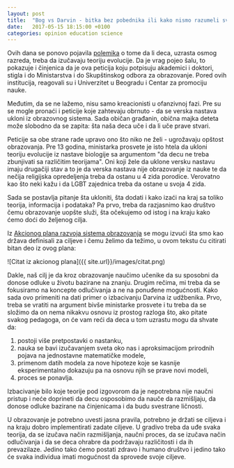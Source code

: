 ```yaml
---
layout: post
title:  "Bog vs Darvin - bitka bez pobednika ili kako nismo razumeli svrhu obrazovanja"
date:   2017-05-15 18:15:00 +0100
categories: opinion education science
---
```


Ovih dana se ponovo pojavila [polemika](http://rs.n1info.com/a246892/Vesti/Vesti/Posle-13-godina-Srbija-ponovo-muci-muku-s-Darvinom.html) o tome da li deca, uzrasta osmog razreda, treba da izučavaju teoriju evolucije. Da je vrag pojeo šalu, to pokazuje i činjenica da je ova peticija koju potpisuju akademici i doktori, stigla i do Ministarstva i do Skupštinskog odbora za obrazovanje. Pored ovih institucija, reagovali su i Univerzitet u Beogradu i Centar za promociju nauke. 

Međutim, da se ne lažemo, nisu samo kreacionisti u ofanzivnoj fazi. Pre su se mogle pronaći i peticije koje zahtevaju obrnuto - da se verska nastava ukloni iz obrazovnog sistema. Sada običan građanin, obična majka deteta može slobodno da se zapita: šta naša deca uče i da li uče prave stvari. 

Peticije sa obe strane rade upravo ono što niko ne želi - ugrožavaju opštost obrazovanja. Pre 13 godina, ministarka prosvete je isto 
htela da ukloni teoriju evolucije iz nastave biologije sa argumentom "da decu ne treba zbunjivati sa različitim teorijama". Oni koji žele da uklone versku nastavu imaju drugačiji stav a to je da verska nastava nije obrazovanje iz nauke te da nečija religijska opredeljenja
treba da ostanu u 4 zida porodice. Verovatno kao što neki kažu i da LGBT zajednica treba da ostane u svoja 4 zida. 

Sada se postavlja pitanje šta ukloniti, šta dodati i kako izaći na kraj sa toliko teorija, informacija i podataka? Pa prvo, treba da razjasnimo kao društvo čemu obrazovanje uopšte služi, šta očekujemo od istog i na kraju kako ćemo doći do željenog cilja. 

Iz [Akcionog plana razvoja sistema obrazovanja](http://www.mpn.gov.rs/wp-content/uploads/2015/08/Akcioni_plan.pdf) se mogu izvući šta smo kao država definisali za ciljeve i čemu želimo da težimo, u ovom tekstu ću citirati bitan deo iz ovog plana:

![Citat iz akcionog plana]({{ site.url}}/images/citat.png)

Dakle, naš cilj je da kroz obrazovanje naučimo učenike da su sposobni da donose odluke u životu bazirane na znanju. Drugim rečima, mi treba da se fokusiramo na koncepte odlučivanja a ne na ponuđene mogućnosti. Kako sada ovo primeniti na dati primer o izbacivanju Darvina iz udžbenika. Prvo, treba se vratiti na argument bivše ministarke prosvete i tu treba da se složimo da on nema nikakvu osnovu iz prostog razloga što, ako pitate svakog pedagoga, on će vam reći da deca u tom uzrastu mogu da shvate da:

1. postoji više pretpostavki o nastanku,
2. nauka se bavi izučavanjem sveta oko nas i aproksimacijom prirodnih pojava na jednostavne matematičke modele,
3. primenom datih modela za nove hipoteze koje se kasnije eksperimentalno dokazuju pa na osnovu njih se prave novi modeli,
4. proces se ponavlja.

Izbacivanje bilo koje teorije pod izgovorom da je nepotrebna nije naučni pristup i neće doprineti da decu osposobimo da nauče da razmišljaju, da donose odluke bazirane na činjenicama i da budu svestrane ličnosti. 

U obrazovanje je potrebno uvesti jasna pravila, potrebno je držati se ciljeva i na kraju dobro implementirati zadate ciljeve. 
U gradivo treba da uđe svaka teorija, da se izučava način razmišljanja, naučni proces, da se izučava način odlučivanja i da se deca ohrabre da podržavaju različitosti i da ih prevazilaze. Jedino tako ćemo postati zdravo i humano društvo i jedino tako će svaka individua imati mogućnost da sprovede svoje ciljeve.

